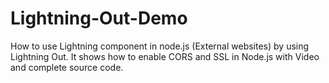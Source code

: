 # Lightning-Out-Demo
How to use Lightning component in node.js (External websites) by using Lightning Out. It shows how to enable CORS and SSL in Node.js with Video and complete source code.
